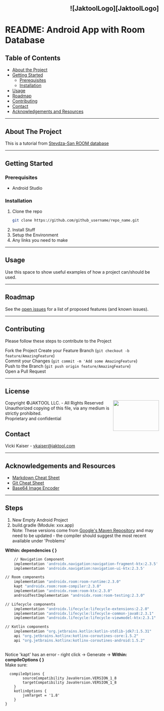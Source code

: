 ## <p align = "right"> ![JaktoolLogo][JaktoolLogo]

<!-- README-Markdown-Template-File -->
# README: Android App with Room Database

<!-- TABLE OF CONTENTS -->
## Table of Contents

* [About the Project](#about-the-project)
* [Getting Started](#getting-started)
  * [Prerequisites](#prerequisites)
  * [Installation](#installation)
* [Usage](#usage)
* [Roadmap](#roadmap)
* [Contributing](#contributing)
* [Contact](#contact)
* [Acknowledgements and Resources](#acknowledgements-and-resources)
________________________
<!-- ABOUT THE PROJECT -->
## About The Project

This is a tutorial from [Stevdza-San ROOM database](https://www.youtube.com/watch?v=lwAvI3WDXBY)

________________________
<!-- GETTING STARTED -->
## Getting Started



### Prerequisites

* Android Studio


### Installation

1. Clone the repo
   ```sh
   git clone https://github.com/github_username/repo_name.git
   ``` 
2. Install Stuff 
3. Setup the Environment
4. Any links you need to make
________________________
<!-- USAGE EXAMPLES -->
## Usage

Use this space to show useful examples of how a project can/should be used.
________________________
<!-- ROADMAP -->
## Roadmap

See the [open issues](https://www.zoho.com) for a list of proposed features (and known issues).
________________________
<!-- CONTRIBUTING -->
## Contributing

Please follow these steps to contribute to the Project

Fork the Project
Create your Feature Branch (`git checkout -b feature/AmazingFeature`)  
Commit your Changes (`git commit -m 'Add some AmazingFeature`)  
Push to the Branch (`git push origin feature/AmazingFeature`)  
Open a Pull Request  

________________________
<!-- LICENSE -->
## License
<img src="https://www.jaktool.com/wp-content/themes/jaktool2019/img/logo.svg" align="right" width="150" height="100" >

Copyright &copy;JAKTOOL LLC. - All Rights Reserved  
Unauthorized copying of this file, via any medium is strictly prohibited.  
Proprietary and confidential

<!-- CONTACT -->
## Contact

Vicki Kaiser - vkaiser@jaktool.com

________________________
<!-- ACKNOWLEDGEMENTS -->
## Acknowledgements and Resources
* [Markdown Cheat Sheet](https://www.markdownguide.org/cheat-sheet/)
* [Git Cheat Sheet](https://github.github.com/training-kit/downloads/github-git-cheat-sheet.pdf)
* [Base64 Image Encoder](https://elmah.io/tools/base64-image-encoder/)

_______________________
## Steps
1. New Empty Android Project
2. build.gradle (Module: xxx.app)  
Note: These versions come from [Google's Maven Repository](https://maven.google.com/) and may need to be updated - the compiler should suggest the most recent available under 'Problems'  

__Within: dependencies {  }__  
```sh
    // Navigation Component
    implementation 'androidx.navigation:navigation-fragment-ktx:2.3.5'
    implementation 'androidx.navigation:navigation-ui-ktx:2.3.5'

// Room components
    implementation "androidx.room:room-runtime:2.3.0"
    kapt "androidx.room:room-compiler:2.3.0"
    implementation "androidx.room:room-ktx:2.3.0"
    androidTestImplementation "androidx.room:room-testing:2.3.0"

// Lifecycle components
    implementation "androidx.lifecycle:lifecycle-extensions:2.2.0"
    implementation "androidx.lifecycle:lifecycle-common-java8:2.3.1"
    implementation "androidx.lifecycle:lifecycle-viewmodel-ktx:2.3.1"

// Kotlin components
    implementation "org.jetbrains.kotlin:kotlin-stdlib-jdk7:1.5.31"
    api "org.jetbrains.kotlinx:kotlinx-coroutines-core:1.5.2"
    api "org.jetbrains.kotlinx:kotlinx-coroutines-android:1.5.2"
    
```
Notice 'kapt' has an error - right click -> Generate -> 
__Within: compileOptions {  }__  
Make sure:
```ssh
  compileOptions {
        sourceCompatibility JavaVersion.VERSION_1_8
        targetCompatibility JavaVersion.VERSION_1_8
    }
    kotlinOptions {
        jvmTarget = '1.8'
    }
}

```

<!-- Embedded Images -->

